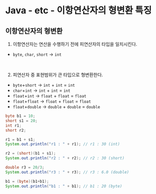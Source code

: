 # Java - etc - 이항연산자의 형변환 특징

## 이항연산자의 형변환
1. 이항연산자는 연산을 수행하기 전에 피연산자의 타입을 일치시킨다.
* `byte`, `char`, `short` -> `int`   
<br>

2. 피연산자 중 표현범위가 큰 타입으로 형변환한다.
* `byte`+`short` -> `int` + `int` = `int`
* `char`+`int` -> `int` + `int` = `int`
* `float`+`int` -> `float` + `float` = `float`
* `float`+`float` -> `float` + `float` = `float`
* `float`+`double` -> `double` + `double` = `double`

```java
byte b1 = 10;
short s1 = 20;
int r1;
short r2;

r1 = b1 + s1;
System.out.println("r1 : " + r1); // r1 : 30 (int)

r2 = (short)(b1 + s1); 
System.out.println("r2 : " + r2); // r2 : 30 (short)

double r3 = 20/3;
System.out.println("r3 : " + r3); // r3 : 6.0 (double)

b1 = (byte)(b1+b1);
System.out.println("b1 : " + b1); // b1 : 20 (byte)
```
